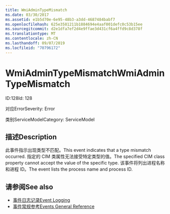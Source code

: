 ```yaml
---
title: WmiAdminTypeMismatch
ms.date: 03/30/2017
ms.assetid: e1b5d70e-6e95-48b3-a3dd-4687484babf7
ms.openlocfilehash: 625e3581211b1884694e4aaf001defc0c53b15ee
ms.sourcegitcommit: d2e1dfa7ef2d4e9ffae3d431cf6a4ffd9c8d378f
ms.translationtype: MT
ms.contentlocale: zh-CN
ms.lasthandoff: 09/07/2019
ms.locfileid: "70796172"
---
```

# <a name="wmiadmintypemismatch"></a><span data-ttu-id="89113-102">WmiAdminTypeMismatch</span><span class="sxs-lookup"><span data-stu-id="89113-102">WmiAdminTypeMismatch</span></span>
<span data-ttu-id="89113-103">ID:128</span><span class="sxs-lookup"><span data-stu-id="89113-103">Id: 128</span></span>  
  
 <span data-ttu-id="89113-104">对应Error</span><span class="sxs-lookup"><span data-stu-id="89113-104">Severity: Error</span></span>  
  
 <span data-ttu-id="89113-105">类别ServiceModel</span><span class="sxs-lookup"><span data-stu-id="89113-105">Category: ServiceModel</span></span>  
  
## <a name="description"></a><span data-ttu-id="89113-106">描述</span><span class="sxs-lookup"><span data-stu-id="89113-106">Description</span></span>  
 <span data-ttu-id="89113-107">此事件指示出现类型不匹配。</span><span class="sxs-lookup"><span data-stu-id="89113-107">This event indicates that a type mismatch occurred.</span></span> <span data-ttu-id="89113-108">指定的 CIM 类属性无法接受特定类型的值。</span><span class="sxs-lookup"><span data-stu-id="89113-108">The specified CIM class property cannot accept the value of the specific type.</span></span> <span data-ttu-id="89113-109">该事件将列出进程名称和进程 ID。</span><span class="sxs-lookup"><span data-stu-id="89113-109">The event lists the process name and process ID.</span></span>  
  
## <a name="see-also"></a><span data-ttu-id="89113-110">请参阅</span><span class="sxs-lookup"><span data-stu-id="89113-110">See also</span></span>

- [<span data-ttu-id="89113-111">事件日志记录</span><span class="sxs-lookup"><span data-stu-id="89113-111">Event Logging</span></span>](index.md)
- [<span data-ttu-id="89113-112">事件常规参考</span><span class="sxs-lookup"><span data-stu-id="89113-112">Events General Reference</span></span>](events-general-reference.md)
